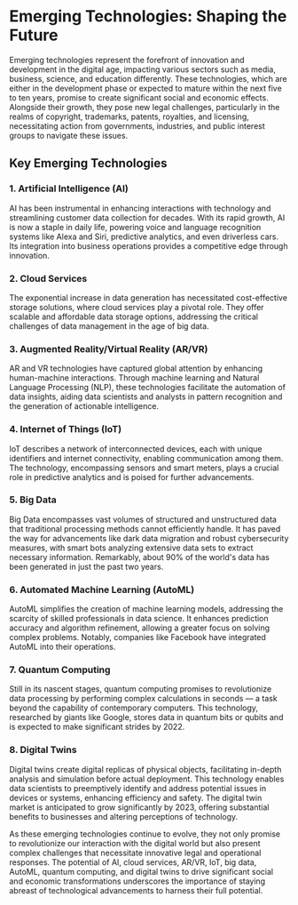 # Emerging Technologies: Shaping the Future

Emerging technologies represent the forefront of innovation and development in the digital age, impacting various sectors such as media, business, science, and education differently. These technologies, which are either in the development phase or expected to mature within the next five to ten years, promise to create significant social and economic effects. Alongside their growth, they pose new legal challenges, particularly in the realms of copyright, trademarks, patents, royalties, and licensing, necessitating action from governments, industries, and public interest groups to navigate these issues.

## Key Emerging Technologies

### 1. Artificial Intelligence (AI)
AI has been instrumental in enhancing interactions with technology and streamlining customer data collection for decades. With its rapid growth, AI is now a staple in daily life, powering voice and language recognition systems like Alexa and Siri, predictive analytics, and even driverless cars. Its integration into business operations provides a competitive edge through innovation.

### 2. Cloud Services
The exponential increase in data generation has necessitated cost-effective storage solutions, where cloud services play a pivotal role. They offer scalable and affordable data storage options, addressing the critical challenges of data management in the age of big data.

### 3. Augmented Reality/Virtual Reality (AR/VR)
AR and VR technologies have captured global attention by enhancing human-machine interactions. Through machine learning and Natural Language Processing (NLP), these technologies facilitate the automation of data insights, aiding data scientists and analysts in pattern recognition and the generation of actionable intelligence.

### 4. Internet of Things (IoT)
IoT describes a network of interconnected devices, each with unique identifiers and internet connectivity, enabling communication among them. The technology, encompassing sensors and smart meters, plays a crucial role in predictive analytics and is poised for further advancements.

### 5. Big Data
Big Data encompasses vast volumes of structured and unstructured data that traditional processing methods cannot efficiently handle. It has paved the way for advancements like dark data migration and robust cybersecurity measures, with smart bots analyzing extensive data sets to extract necessary information. Remarkably, about 90% of the world's data has been generated in just the past two years.

### 6. Automated Machine Learning (AutoML)
AutoML simplifies the creation of machine learning models, addressing the scarcity of skilled professionals in data science. It enhances prediction accuracy and algorithm refinement, allowing a greater focus on solving complex problems. Notably, companies like Facebook have integrated AutoML into their operations.

### 7. Quantum Computing
Still in its nascent stages, quantum computing promises to revolutionize data processing by performing complex calculations in seconds — a task beyond the capability of contemporary computers. This technology, researched by giants like Google, stores data in quantum bits or qubits and is expected to make significant strides by 2022.

### 8. Digital Twins
Digital twins create digital replicas of physical objects, facilitating in-depth analysis and simulation before actual deployment. This technology enables data scientists to preemptively identify and address potential issues in devices or systems, enhancing efficiency and safety. The digital twin market is anticipated to grow significantly by 2023, offering substantial benefits to businesses and altering perceptions of technology.

As these emerging technologies continue to evolve, they not only promise to revolutionize our interaction with the digital world but also present complex challenges that necessitate innovative legal and operational responses. The potential of AI, cloud services, AR/VR, IoT, big data, AutoML, quantum computing, and digital twins to drive significant social and economic transformations underscores the importance of staying abreast of technological advancements to harness their full potential.
